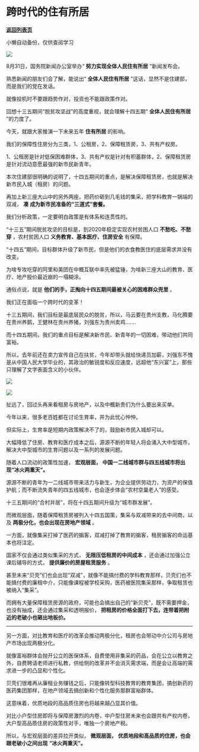 # 跨时代的住有所居

[**返回列表页**](/gzh/政事堂2019)

小懒自动备份，仅供查阅学习

![](https://mmbiz.qpic.cn/mmbiz_jpg/rxhS23yu8cNFNvrl3HZgyUm7ZwjTTmSlNUO1lCGDAI07HEA1jGics1ibrj4cFIzTSZHHfmJLmzyebxUZ2B8YDZIw/640?wx_fmt=jpeg)

  

8月31日，国务院新闻办公室举办“ **努力实现全体人民住有所居** ”新闻发布会。  

  

熟悉新闻的朋友们会了解，能说出“ **全体人民住有所居** ”这话，显然不是住建部，而是我们的党在发话。

  

就像投机时不要跟趋势作对，投资也不能跟政策作对。  

  

回想十三五期间“脱贫攻坚战”的高度重视，就会理解十四五期“ **全体人民住有所居** ”的力度了。

  

今天，就跟大家推演一下未来五年 **住有所居** 的影响。

  

我们的保障性住房分为三类，1、公租房，2、保障租赁房，3、共有产权房。

  

1、公租房是针对低保困难群体，3、共有产权是针对有积蓄群体，2、保障租赁房是针对流动意愿最强的新市民新青年。

  

本次住建部很明确的说明了，十四五期间的重点，是解决保障租赁房，也就是解决新市民入城（租房）的问题。  

  

再加上新三座大山中的另外两座，把药价砸到几毛钱的集采，把学科教育一锅端的双减， **凑** **成为新市民准备的“三道式”套餐。**

  

我们分析政策，一定要明白政策是有体系和连贯性的。

  

“十三五”期间脱贫攻坚的目标是，到2020年稳定实现农村贫困人口 **不愁吃、不愁穿** ，农村贫困人口 **义务教育、基本医疗、住房安全** 有保障。

  

“十四五”期间，目标群体升级了新市民，但是他们的衣食教医住的底层需求并没有改变。  

  

为啥专攻吃穿的阿里和美团在中概互联中率先被猛锤，为啥新三座大山的教育、医疗、地产股价最近崩的一塌糊涂。  

  

通俗点说，就是 **他们的手，正掏向十四五期间最被关心的困难群众兜里** 。

  

我们正在面临一个跨时代的变革！

  

十三五期间，我们目标是最底层民众的脱贫，所以，马云要在贵州支教，马化腾要在贵州养鹅，王健林在贵州养猪，刘强东为贵州卖鸡.......

  

而十四五期间，我们的重点目标是解决新市民、新青年的一切困难，带动他们共同富裕。

  

所以，去年前还在卖力宣传自己在扶贫，今年却带头就给快递员加薪，刘强东不愧是从中国人民大学毕业的，其政治的敏锐度和反应速度，远超他“东兴宴”上，那些只理解了文字表面含义的小伙伴。  

  

![](https://mmbiz.qpic.cn/mmbiz_jpg/rxhS23yu8cNFNvrl3HZgyUm7ZwjTTmSlky26Q0sIibHiaBZNnKuKsW0dNw1yKK4GCZUmC92MgicD4ValP2H6yX1nA/640?wx_fmt=jpeg)

![](https://mmbiz.qpic.cn/mmbiz_jpg/rxhS23yu8cNFNvrl3HZgyUm7ZwjTTmSlFysIVyeNY8FGMcLQnbduf0xIwIgcJeKnzu3eyYtQT8d8V1BCCfhg1A/640?wx_fmt=jpeg)

  

扯远了，回过头再来看租房与房地产，以及中概新贵们为什么要出来买单。  

  

今年以来，很多老百姓都在讨论生育率，并为此忧心忡忡。  

  

但实际上，生育率是短期内政策解决不了的，鼓励新市民入城却可以。

  

大幅降低了住房、教育和医疗成本之后，源源不断的年轻人将会涌入大中型城市，解决大中型城市的生育问题以及一系列的发展问题。  

  

随着人口流动的政策性加速， **宏观层面，** **中国一二线城市群与四五线城市将出现“冰火两重天”。**

  

源源不断的青年为一二线城市带来活力与新生，为企业提供劳动力，为资产的保值护航；而不断流失青年的四五线城市，也会逐步体会“农村空巢老人”的感受。  

  

十三五期间的“合村并居”，将在十四五期间升级为“城市群发展”。  

  

而微观层面，随着保障租赁房被列入十四五国策，集采与双减带来的去中间商，以及 **两极分化，也会出现在房地产领域** 。

  

一方面，就像集采打掉了医药的掮客，双减打掉了教育的掮客，租房掮客的命运基本也将注定。

  

国家不仅会通过类似集采的方式， **无限压低租房的中间成本** ，还会通过加强公立课后辅导的方式， **提供廉价的房屋租赁服务** 。

  

甚至未来“贝壳”们也会出现“双减”，就像不能搞付费的学科教育那样，贝壳们也不能搞付费的廉租中介，只能像课程被学校采购，医药被医院集采那样，争取租赁也被纳入“集采”。

  

而拥有大量保障租赁房源的政府，可能也会搞出自己的“新贝壳”，既不需要押金，也没有抽成，还会通过集采和透明报价，
**把租房的价格全面打下去，连带着把附近的老破小也砸出地板价。**

 ****

  

另一方面，对比教育和医疗的改革会推动两极分化，租房也会带动中介公司与房地产市场出现两极分化。  

  

就像富裕群体会抛开公立的医保体系，自费使用非集采的药品，会在公立以教育之外，自费聘请老师进行私教，供给侧的改革并不会消灭需求端，而是会让高端的需求进一步的凸显和个性化。  

  

贝壳们很难再从廉租业务赚钱之后，只能像转型科技教育的教育集团，搞创新药的医药集团那样，在地产领域去搞创新和个性化服务那群富裕群体。  

  

这意味着，优质地段的高品质住房也将越来越凸显其价值。

  

对比小户型住房即将与保障房激烈的内卷，中户型住房未来也会跟共有产权内卷，大户型高品质住房的政策性对手，唯独一个房地产税。

  

所以，与宏观层面的差异拉开类似， **微观层面，** **优质地段和高品质的住房，也会跟老破小之间出现** **“冰火两重天”。**

  


